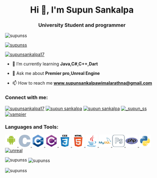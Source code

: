 <h1 align="center">Hi 👋, I'm Supun Sankalpa</h1>
<h3 align="center">University Student and programmer</h3>

<p align="left"> <img src="https://komarev.com/ghpvc/?username=supunss&label=Profile%20views&color=0e75b6&style=flat" alt="supunss" /> </p>

<p align="left"> <a href="https://github.com/ryo-ma/github-profile-trophy"><img src="https://github-profile-trophy.vercel.app/?username=supunss" alt="supunss" /></a> </p>

<p align="left"> <a href="https://twitter.com/supunsankalpa17" target="blank"><img src="https://img.shields.io/twitter/follow/supunsankalpa17?logo=twitter&style=for-the-badge" alt="supunsankalpa17" /></a> </p>

- 🌱 I’m currently learning **Java,C#,C++,Dart**

- 💬 Ask me about **Premier pro,Unreal Engine**

- 📫 How to reach me **www.supunsankalpawimalarathna@gmail.com**

<h3 align="left">Connect with me:</h3>
<p align="left">
<a href="https://twitter.com/supunsankalpa17" target="blank"><img align="center" src="https://raw.githubusercontent.com/rahuldkjain/github-profile-readme-generator/master/src/images/icons/Social/twitter.svg" alt="supunsankalpa17" height="30" width="40" /></a>
<a href="https://linkedin.com/in/supun sankalpa" target="blank"><img align="center" src="https://raw.githubusercontent.com/rahuldkjain/github-profile-readme-generator/master/src/images/icons/Social/linked-in-alt.svg" alt="supun sankalpa" height="30" width="40" /></a>
<a href="https://fb.com/supun sankalpa" target="blank"><img align="center" src="https://raw.githubusercontent.com/rahuldkjain/github-profile-readme-generator/master/src/images/icons/Social/facebook.svg" alt="supun sankalpa" height="30" width="40" /></a>
<a href="https://instagram.com/_supun_ss" target="blank"><img align="center" src="https://raw.githubusercontent.com/rahuldkjain/github-profile-readme-generator/master/src/images/icons/Social/instagram.svg" alt="_supun_ss" height="30" width="40" /></a>
<a href="https://www.youtube.com/@Vampier_SS" target="blank"><img align="center" src="https://raw.githubusercontent.com/rahuldkjain/github-profile-readme-generator/master/src/images/icons/Social/youtube.svg" alt="vampier" height="30" width="40" /></a>
</p>

<h3 align="left">Languages and Tools:</h3>
<p align="left"> <a href="https://developer.android.com" target="_blank" rel="noreferrer"> <img src="https://raw.githubusercontent.com/devicons/devicon/master/icons/android/android-original-wordmark.svg" alt="android" width="40" height="40"/> </a> <a href="https://www.cprogramming.com/" target="_blank" rel="noreferrer"> <img src="https://raw.githubusercontent.com/devicons/devicon/master/icons/c/c-original.svg" alt="c" width="40" height="40"/> </a> <a href="https://www.w3schools.com/cpp/" target="_blank" rel="noreferrer"> <img src="https://raw.githubusercontent.com/devicons/devicon/master/icons/cplusplus/cplusplus-original.svg" alt="cplusplus" width="40" height="40"/> </a> <a href="https://www.w3schools.com/cs/" target="_blank" rel="noreferrer"> <img src="https://raw.githubusercontent.com/devicons/devicon/master/icons/csharp/csharp-original.svg" alt="csharp" width="40" height="40"/> </a> <a href="https://www.w3schools.com/css/" target="_blank" rel="noreferrer"> <img src="https://raw.githubusercontent.com/devicons/devicon/master/icons/css3/css3-original-wordmark.svg" alt="css3" width="40" height="40"/> </a> <a href="https://www.w3.org/html/" target="_blank" rel="noreferrer"> <img src="https://raw.githubusercontent.com/devicons/devicon/master/icons/html5/html5-original-wordmark.svg" alt="html5" width="40" height="40"/> </a> <a href="https://www.java.com" target="_blank" rel="noreferrer"> <img src="https://raw.githubusercontent.com/devicons/devicon/master/icons/java/java-original.svg" alt="java" width="40" height="40"/> </a> <a href="https://www.mysql.com/" target="_blank" rel="noreferrer"> <img src="https://raw.githubusercontent.com/devicons/devicon/master/icons/mysql/mysql-original-wordmark.svg" alt="mysql" width="40" height="40"/> </a> <a href="https://www.photoshop.com/en" target="_blank" rel="noreferrer"> <img src="https://raw.githubusercontent.com/devicons/devicon/master/icons/photoshop/photoshop-line.svg" alt="photoshop" width="40" height="40"/> </a> <a href="https://www.php.net" target="_blank" rel="noreferrer"> <img src="https://raw.githubusercontent.com/devicons/devicon/master/icons/php/php-original.svg" alt="php" width="40" height="40"/> </a> <a href="https://www.python.org" target="_blank" rel="noreferrer"> <img src="https://raw.githubusercontent.com/devicons/devicon/master/icons/python/python-original.svg" alt="python" width="40" height="40"/> </a> <a href="https://unrealengine.com/" target="_blank" rel="noreferrer"> <img src="https://raw.githubusercontent.com/kenangundogan/fontisto/036b7eca71aab1bef8e6a0518f7329f13ed62f6b/icons/svg/brand/unreal-engine.svg" alt="unreal" width="40" height="40"/> </a> 

<p><img align="left" src="https://github-readme-stats.vercel.app/api/top-langs?username=supunss&show_icons=true&locale=en&layout=compact" alt="supunss" /></p>

<p>&nbsp;<img align="center" src="https://github-readme-stats.vercel.app/api?username=supunss&show_icons=true&locale=en" alt="supunss" /></p>

<p><img align="center" src="https://github-readme-streak-stats.herokuapp.com/?user=supunss&" alt="supunss" /></p>
